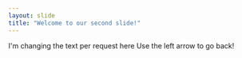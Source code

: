 ```yaml
---
layout: slide
title: "Welcome to our second slide!"
---
```

I'm changing the text per request here
Use the left arrow to go back!

